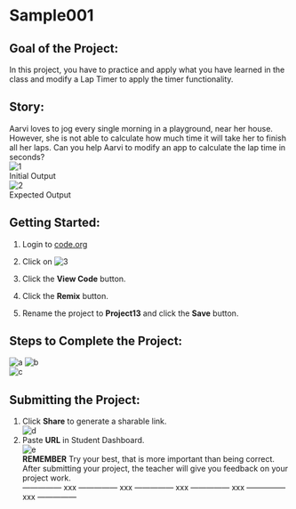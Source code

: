 # Sample001
## Goal of the Project: 
In this project, you have to practice and apply what you have learned in the class and modify a Lap Timer to apply the timer functionality.

## Story:  
Aarvi loves to jog every single morning in a playground, near her house. However, she is not able to calculate how much time it will take her to finish all her laps. Can you help Aarvi to modify an app to calculate the lap time in seconds?  
![1](https://user-images.githubusercontent.com/88723126/129438202-33f71091-8d05-47c1-b1ce-0d60a426b2e5.gif)  
Initial Output  
![2](https://user-images.githubusercontent.com/88723126/129438210-6db5fba5-57ea-4592-8933-8fac871025da.gif)     
Expected Output     

## Getting Started:  
1. Login to [code.org](http://code.org)

2. Click on ![3](https://user-images.githubusercontent.com/88723126/128972456-9162e6ae-833a-4a6a-90db-b3ed3a2e88ed.png) 

3. Click the __View Code__ button.

4. Click the __Remix__ button.

5. Rename the project to __Project13__ and click the __Save__ button.
		 
## Steps to Complete the Project:  
![a](https://user-images.githubusercontent.com/88723126/128972794-9bda7257-6fb3-4091-b215-e482e079a156.png) ![b](https://user-images.githubusercontent.com/88723126/128972810-2a73542b-d10c-47ac-a2be-2f88ffdc99eb.png)    
![c](https://user-images.githubusercontent.com/88723126/128972815-3943278d-ec6d-4626-b169-634ec360dcf3.png)  

## Submitting the Project:  
1. Click __Share__ to generate a sharable link.  
![d](https://user-images.githubusercontent.com/88723126/128972844-7ce95fe6-9e84-4c76-8793-297ed77b0334.gif)  
2. Paste __URL__ in Student Dashboard.  
![e](https://user-images.githubusercontent.com/88723126/128972851-da860648-14be-4042-a9eb-e2c4ef9f2366.png)    
__REMEMBER__ Try your best, that is more important than being correct.   
After submitting your project, the teacher will give you feedback on your project work.  
————— xxx ————— xxx ————— xxx ————— xxx ————— xxx —————



